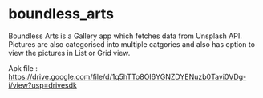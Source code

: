 # boundless_arts
Boundless Arts is a Gallery app which fetches data from Unsplash API. Pictures are also categorised into multiple catgories and also has option to view the pictures in List or Grid view.

Apk file : https://drive.google.com/file/d/1q5hTTo8OI6YGNZDYENuzb0Tavi0VDg-i/view?usp=drivesdk
